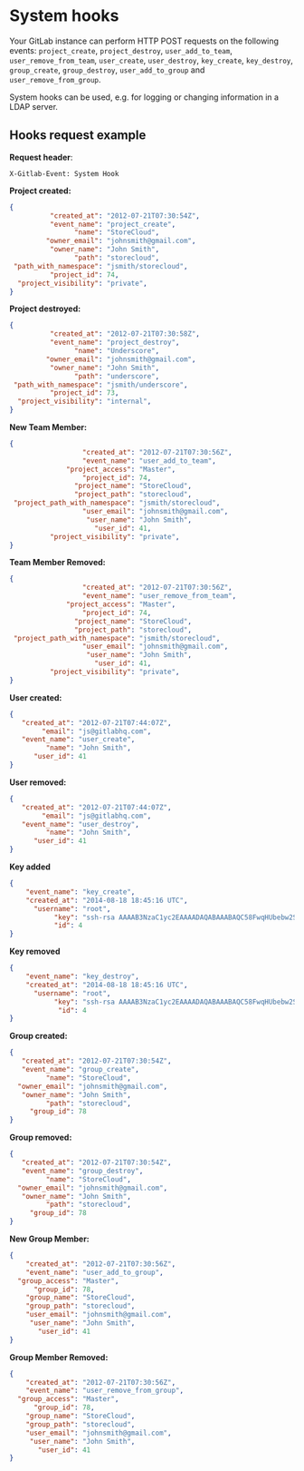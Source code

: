 # System hooks

Your GitLab instance can perform HTTP POST requests on the following events: `project_create`, `project_destroy`, `user_add_to_team`, `user_remove_from_team`, `user_create`, `user_destroy`, `key_create`, `key_destroy`, `group_create`, `group_destroy`, `user_add_to_group` and `user_remove_from_group`.

System hooks can be used, e.g. for logging or changing information in a LDAP server.

## Hooks request example

**Request header**:

```
X-Gitlab-Event: System Hook
```

**Project created:**

```json
{
          "created_at": "2012-07-21T07:30:54Z",
          "event_name": "project_create",
                "name": "StoreCloud",
         "owner_email": "johnsmith@gmail.com",
          "owner_name": "John Smith",
                "path": "storecloud",
 "path_with_namespace": "jsmith/storecloud",
          "project_id": 74,
  "project_visibility": "private",
}
```

**Project destroyed:**

```json
{
          "created_at": "2012-07-21T07:30:58Z",
          "event_name": "project_destroy",
                "name": "Underscore",
         "owner_email": "johnsmith@gmail.com",
          "owner_name": "John Smith",
                "path": "underscore",
 "path_with_namespace": "jsmith/underscore",
          "project_id": 73,
  "project_visibility": "internal",
}
```

**New Team Member:**

```json
{
                  "created_at": "2012-07-21T07:30:56Z",
                  "event_name": "user_add_to_team",
              "project_access": "Master",
                  "project_id": 74,
                "project_name": "StoreCloud",
                "project_path": "storecloud",
 "project_path_with_namespace": "jsmith/storecloud",
                  "user_email": "johnsmith@gmail.com",
                   "user_name": "John Smith",
                     "user_id": 41,
          "project_visibility": "private",
}
```

**Team Member Removed:**

```json
{
                  "created_at": "2012-07-21T07:30:56Z",
                  "event_name": "user_remove_from_team",
              "project_access": "Master",
                  "project_id": 74,
                "project_name": "StoreCloud",
                "project_path": "storecloud",
 "project_path_with_namespace": "jsmith/storecloud",
                  "user_email": "johnsmith@gmail.com",
                   "user_name": "John Smith",
                     "user_id": 41,
          "project_visibility": "private",
}
```

**User created:**

```json
{
   "created_at": "2012-07-21T07:44:07Z",
        "email": "js@gitlabhq.com",
   "event_name": "user_create",
         "name": "John Smith",
      "user_id": 41
}
```

**User removed:**

```json
{
   "created_at": "2012-07-21T07:44:07Z",
        "email": "js@gitlabhq.com",
   "event_name": "user_destroy",
         "name": "John Smith",
      "user_id": 41
}
```

**Key added**

```json
{
    "event_name": "key_create",
    "created_at": "2014-08-18 18:45:16 UTC",
      "username": "root",
           "key": "ssh-rsa AAAAB3NzaC1yc2EAAAADAQABAAABAQC58FwqHUbebw2SdT7SP4FxZ0w+lAO/erhy2ylhlcW/tZ3GY3mBu9VeeiSGoGz8hCx80Zrz+aQv28xfFfKlC8XQFpCWwsnWnQqO2Lv9bS8V1fIHgMxOHIt5Vs+9CAWGCCvUOAurjsUDoE2ALIXLDMKnJxcxD13XjWdK54j6ZXDB4syLF0C2PnAQSVY9X7MfCYwtuFmhQhKaBussAXpaVMRHltie3UYSBUUuZaB3J4cg/7TxlmxcNd+ppPRIpSZAB0NI6aOnqoBCpimscO/VpQRJMVLr3XiSYeT6HBiDXWHnIVPfQc03OGcaFqOit6p8lYKMaP/iUQLm+pgpZqrXZ9vB john@localhost",
           "id": 4
}
```

**Key removed**

```json
{
    "event_name": "key_destroy",
    "created_at": "2014-08-18 18:45:16 UTC",
      "username": "root",
           "key": "ssh-rsa AAAAB3NzaC1yc2EAAAADAQABAAABAQC58FwqHUbebw2SdT7SP4FxZ0w+lAO/erhy2ylhlcW/tZ3GY3mBu9VeeiSGoGz8hCx80Zrz+aQv28xfFfKlC8XQFpCWwsnWnQqO2Lv9bS8V1fIHgMxOHIt5Vs+9CAWGCCvUOAurjsUDoE2ALIXLDMKnJxcxD13XjWdK54j6ZXDB4syLF0C2PnAQSVY9X7MfCYwtuFmhQhKaBussAXpaVMRHltie3UYSBUUuZaB3J4cg/7TxlmxcNd+ppPRIpSZAB0NI6aOnqoBCpimscO/VpQRJMVLr3XiSYeT6HBiDXWHnIVPfQc03OGcaFqOit6p8lYKMaP/iUQLm+pgpZqrXZ9vB john@localhost",
            "id": 4
}
```

**Group created:**

```json
{
   "created_at": "2012-07-21T07:30:54Z",
   "event_name": "group_create",
         "name": "StoreCloud",
  "owner_email": "johnsmith@gmail.com",
   "owner_name": "John Smith",
         "path": "storecloud",
     "group_id": 78
}
```

**Group removed:**

```json
{
   "created_at": "2012-07-21T07:30:54Z",
   "event_name": "group_destroy",
         "name": "StoreCloud",
  "owner_email": "johnsmith@gmail.com",
   "owner_name": "John Smith",
         "path": "storecloud",
     "group_id": 78
}
```

**New Group Member:**

```json
{
    "created_at": "2012-07-21T07:30:56Z",
    "event_name": "user_add_to_group",
  "group_access": "Master",
      "group_id": 78,
    "group_name": "StoreCloud",
    "group_path": "storecloud",
    "user_email": "johnsmith@gmail.com",
     "user_name": "John Smith",
       "user_id": 41
}
```
**Group Member Removed:**

```json
{
    "created_at": "2012-07-21T07:30:56Z",
    "event_name": "user_remove_from_group",
  "group_access": "Master",
      "group_id": 78,
    "group_name": "StoreCloud",
    "group_path": "storecloud",
    "user_email": "johnsmith@gmail.com",
     "user_name": "John Smith",
       "user_id": 41
}
```
